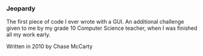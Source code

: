 ### Jeopardy

The first piece of code I ever wrote with a GUI.
An additional challenge given to me by my grade 10 Computer Science teacher, when I was finished all my work early. 



Written in 2010 by Chase McCarty
